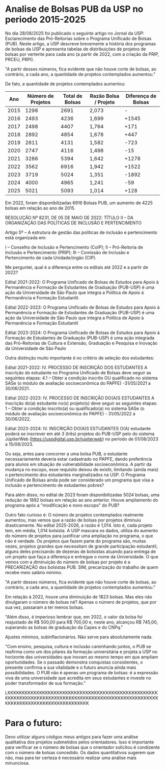 # Analise de Bolsas PUB da USP no periodo 2015-2025

No dia 28/08/2025 foi publicado o seguinte artigo no Jornal da USP: Esclarecimento das Pró-Reitorias sobre o Programa Unificado de Bolsas (PUB). Neste artigo, a USP descreve brevemente a história dos programas de bolsas da USP e apresenta tabelas de distribuições de projetos de bolsas por vertente para cada ano (a partir de 2022, com a criação da PRIP, PRCEU, PRPI).

"A partir desses números, fica evidente que não houve corte de bolsas, ao contrário, a cada ano, a quantidade de projetos contemplados aumentou."

De fato, a quantidade de projetos contemplados aumentou:

| Ano  | Número de Projetos | Total de Bolsas | Razão Bolsa / Projeto | Diferença de Bolsas |
| ------------- | ------------- | ------------- | ------------- | ------------- |
| 2015  | 1298  | 2691  | 2,073 | -
| 2016  | 2493  | 4236  | 1,699 | +1545
| 2017  | 2498  | 4407  | 1,764 | +171
| 2018  | 2892  | 4854  | 1,678 | +447
| 2019  | 2611  | 4131  | 1,582 | -723
| 2020  | 2747  | 4116  | 1,498 | -15
| 2021  | 3286  | 5394  | 1,642 | +1278
| 2022  | 3562  | 6916  | 1,942 | +1522
| 2023  | 3719  | 5024  | 1,351 | -1892
| 2024  | 4000  | 4965  | 1,241 | -59
| 2025  | 5021  | 5093  | 1,014 | +128

Em 2022, foram disponibilizadas 6916 Bolsas PUB, um aumento de 4225 bolsas em relação ao ano de 2015.

RESOLUÇÃO Nº 8231, DE 05 DE MAIO DE 2022:
TÍTULO II – DA ORGANIZAÇÃO DAS POLÍTICAS DE INCLUSÃO E PERTENCIMENTO

Artigo 5º – A estrutura de gestão das políticas de inclusão e pertencimento está organizada em:

I – Conselho de Inclusão e Pertencimento (CoIP);
II – Pró-Reitoria de Inclusão e Pertencimento (PRIP);
III – Comissão de Inclusão e Pertencimento de cada Unidade/órgão (CIP).

Me perguntei, qual é a diferença entre os editais até 2022 e a partir de 2022?

Edital 2021-2022: O Programa Unificado de Bolsas de Estudos para Apoio à Permanência e Formação de
Estudantes de Graduação (PUB-USP) é uma ação da Universidade de São Paulo que integra a
Política de Apoio à Permanência e Formação Estudantil.

Edital 2022-2023: O Programa Unificado de Bolsas de Estudos para Apoio à Permanência e Formação de Estudantes
de Graduação (PUB-USP) é uma ação da Universidade de São Paulo que integra a Política de Apoio à
Permanência e Formação Estudantil

Edital 2023-2024: O Programa Unificado de Bolsas de Estudos para Apoio à Formação de Estudantes de Graduação
(PUB-USP) é uma ação integrada das Pró-Reitorias de Cultura e Extensão, Graduação e Pesquisa e Inovação
da Universidade de São Paulo

Outra distinção muito importante é no critério de seleção dos estudantes:

Edital 2021-2022: IV. PROCESSO DE INSCRIÇÃO DOS ESTUDANTES
A inscrição do estudante no Programa Unificado de Bolsas deve seguir as seguintes etapas:
4.1 – Obter a condição inscrito OU qualificado no sistema SASe (o módulo de avaliação
socioeconômica do PAPFE) -31/05/2021 a 30/06/2021.

Edital 2022-2023: IV. PROCESSO DE INSCRIÇÃO DO(A)S ESTUDANTES
A inscrição do(a) estudante no(s) projeto(s) deve seguir as seguintes etapas:
1 – Obter a condição inscrito(a) ou qualificado(a) no sistema SASe (o módulo de avaliação
socioeconômica do PAPFE) - 31/05/2022 a 30/06/2022.

Edital 2023-2024: IV. INSCRIÇÃO DO(A)S ESTUDANTES
O(A) estudante poderá se inscrever em até 3 (três) projetos do PUB-USP pelo do sistema JúpiterWeb
(https://uspdigital.usp.br/jupiterweb) no período de 01/08/2023 a 15/08/2023.

Ou seja, antes para concorrer a uma bolsa PUB, o estudante necessariamente deveria estar cadastrado no PAPFE, dando preferência para alunos em situação de vulnerabilidade socioeconômica. A partir da mudança no escopo, esse requisito deixou de existir, limitando (ainda mais) o pertencimento dos estudantes marginalizados na USP. O Programa Unificado de Bolsas ainda pode ser considerado um programa que visa a inclusão e pertencimento de estudantes pobres?

Para além disso, no edital de 2023 foram disponibilizadas 5024 bolsas, uma redução de 1892 bolsas em relação ao ano anterior. Houve ampliamento do programa após a "modificação e novo escopo" do PUB?

Outro fato curioso é: O número de projetos contemplados realmente aumentou, mas vemos que a razão de bolsas por projetos diminuiu drasticamente. No edital 2025-2026, a razão é 1,014. Isto é, cada projeto tem, em média, 1,014 bolsista. A USP mascara os dados, utiliza do aumento do número de projetos para justificar uma ampliação no programa, o que não é verdade. Os projetos que fazem parte do programa são, muitas vezes, projetos grandes que necessitam de grande participação estudantil, alguns deles precisando de dezenas de bolsistas atuando para entrega de um projeto que faça a diferença e entregue o nome da Universidade. O que vemos com a diminuição do número de bolsas por projeto é a PRECARIZAÇÃO dos bolsistas PUB. SIM, precarização do trabalho de quem recebe meio salário mínimo.

"A partir desses números, fica evidente que não houve corte de bolsas, ao contrário, a cada ano, a quantidade de projetos contemplados aumentou."

Em relação à 2022, houve uma diminuição de 1823 bolsas. Mas eles não divulgaram o número de bolsas né? Apenas o número de projetos, que por sua vez, passaram a ter menos bolsas.

"Além disso, é imperioso lembrar que, em 2022, o valor da bolsa foi reajustado de R$ 500,00 para R$ 700,00 e, neste ano, alcançou R$ 745,00, superando as bolsas de graduação da Capes e do CNPq."

Ajustes mínimos, subinflacionários. Não serve para absolutamente nada.

"Com ensino, pesquisa, cultura e inclusão caminhando juntos, o PUB se reafirma como um dos pilares da formação universitária e projeta a USP no horizonte das universidades que inovam ao mesmo tempo em que ampliam oportunidades. Se o passado demonstra conquistas consistentes, o presente confirma a sua vitalidade e o futuro anuncia ainda mais possibilidades. O PUB não é apenas um programa de bolsas: é a expressão viva de uma universidade que acredita em seus estudantes e investe no poder transformador de sua formação."

LKKKKKKKKKKKKKKKKKKKKKKKKKKKKKKKKKKKKKKKKKKKKKKKKKKKKKKKKKKKKKKKKKKKKKKKKKKKKKKKKKKKKKKKKKKKKKKKKKKKKKKKKKKKKKKKKKKKKKKKKKKKKKKKKKKKKKK

# Para o futuro:

Devo utilizar alguns códigos meus antigos para fazer uma análise qualitativa dos projetos submetidos pelos orientadores. Isso é importante para verificar se o número de bolsas que o orientador solicitou é condizente com o número de bolsas concedido. Os dados quantitativos sugerem que não, mas para ter certeza é necessário realizar uma análise mais minunciosa.





